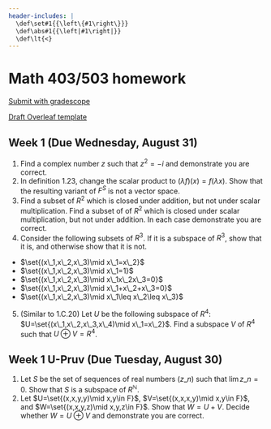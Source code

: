 ```yaml
---
header-includes: |
  \def\set#1{{\left\{#1\right\}}}
  \def\abs#1{{\left|#1\right|}}
  \def\lt{<}
---
```


# Math 403/503 homework

[Submit with gradescope](https://www.gradescope.com/courses/413854)

[Draft Overleaf template](https://www.overleaf.com/read/wqzxckcdzwzr)

## Week 1 (Due Wednesday, August 31)

1. Find a complex number $z$ such that $z^2=-i$ and demonstrate you are correct.
2. In definition 1.23, change the scalar product to $(\lambda f)(x)=f(\lambda x)$. Show that the resulting variant of $F^S$ is not a vector space.
3. Find a subset of $R^2$ which is closed under addition, but not under scalar multiplication. Find a subset of of $R^2$ which is closed under scalar multiplication, but not under addition. In each case demonstrate you are correct.
4. Consider the following subsets of $R^3$. If it is a subspace of $R^3$, show that it is, and otherwise show that it is not.  
  * $\set{(x\_1,x\_2,x\_3)\mid x\_1=x\_2}$
  * $\set{(x\_1,x\_2,x\_3)\mid x\_1=1}$
  * $\set{(x\_1,x\_2,x\_3)\mid x\_1x\_2x\_3=0}$
  * $\set{(x\_1,x\_2,x\_3)\mid x\_1+x\_2+x\_3=0}$
  * $\set{(x\_1,x\_2,x\_3)\mid x\_1\leq x\_2\leq x\_3}$
5. (Similar to 1.C.20) Let $U$ be the following subspace of $R^4$: $U=\set{(x\_1,x\_2,x\_3,x\_4)\mid x\_1=x\_2}$. Find a subspace $V$ of $R^4$ such that $U\oplus V=R^4$.

## Week 1 U-Pruv (Due Tuesday, August 30)

1. Let $S$ be the set of sequences of real numbers $(z\_n)$ such that $\lim z\_n=0$. Show that $S$ is a subspace of $R^{\mathbb N}$.
2. Let $U=\set{(x,x,y,y)\mid x,y\in F}$, $V=\set{(x,x,x,y)\mid x,y\in F}$, and $W=\set{(x,x,y,z)\mid x,y,z\in F}$. Show that $W=U+V$. Decide whether $W=U\oplus V$ and demonstrate you are correct.


<script type='text/x-mathjax-config'>
  MathJax.Hub.Config({
    tex2jax: {
      inlineMath: [['$','$'], ['\\(','\\)']],
      processEscapes: true
    },
    TeX: {
      Macros: {
        set: ["{\\left\\{ #1 \\right\\}}", 1],
        abs: ["{\\left| #1 \\right|}", 1],
        lt: ["<"]
      }
    }
  });
</script>
<script src='https://cdnjs.cloudflare.com/ajax/libs/mathjax/2.7.2/MathJax.js?config=TeX-AMS_HTML'></script>